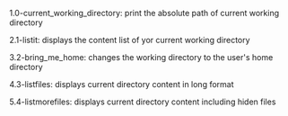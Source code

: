 1.0-current_working_directory: print the absolute path of current working directory

2.1-listit: displays the content list of yor current working directory

3.2-bring_me_home: changes the working directory to the user's home directory 

4.3-listfiles: displays current directory content in long format

5.4-listmorefiles: displays current directory content including hiden files 
